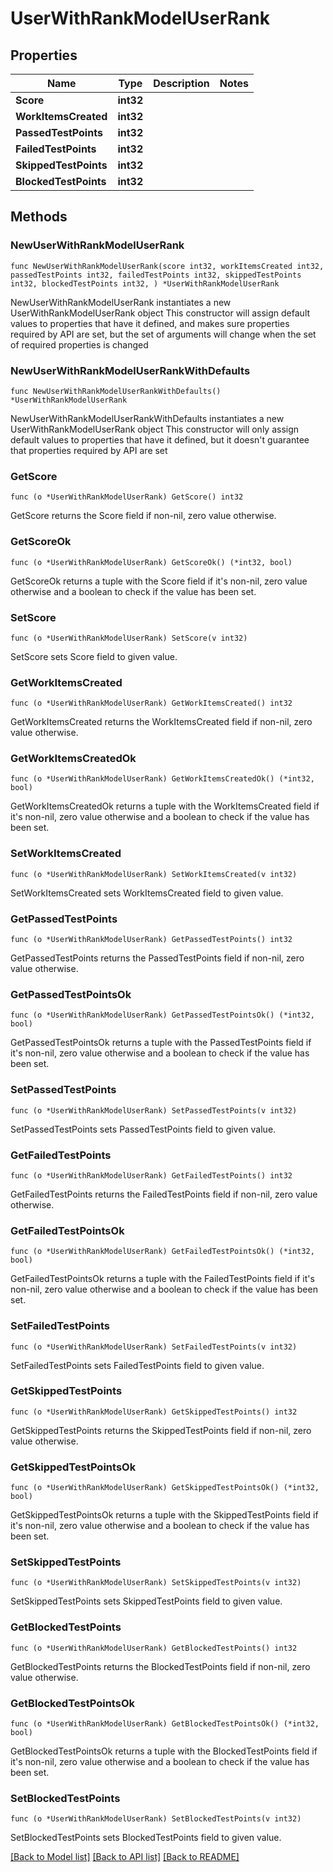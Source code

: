 # UserWithRankModelUserRank

## Properties

Name | Type | Description | Notes
------------ | ------------- | ------------- | -------------
**Score** | **int32** |  | 
**WorkItemsCreated** | **int32** |  | 
**PassedTestPoints** | **int32** |  | 
**FailedTestPoints** | **int32** |  | 
**SkippedTestPoints** | **int32** |  | 
**BlockedTestPoints** | **int32** |  | 

## Methods

### NewUserWithRankModelUserRank

`func NewUserWithRankModelUserRank(score int32, workItemsCreated int32, passedTestPoints int32, failedTestPoints int32, skippedTestPoints int32, blockedTestPoints int32, ) *UserWithRankModelUserRank`

NewUserWithRankModelUserRank instantiates a new UserWithRankModelUserRank object
This constructor will assign default values to properties that have it defined,
and makes sure properties required by API are set, but the set of arguments
will change when the set of required properties is changed

### NewUserWithRankModelUserRankWithDefaults

`func NewUserWithRankModelUserRankWithDefaults() *UserWithRankModelUserRank`

NewUserWithRankModelUserRankWithDefaults instantiates a new UserWithRankModelUserRank object
This constructor will only assign default values to properties that have it defined,
but it doesn't guarantee that properties required by API are set

### GetScore

`func (o *UserWithRankModelUserRank) GetScore() int32`

GetScore returns the Score field if non-nil, zero value otherwise.

### GetScoreOk

`func (o *UserWithRankModelUserRank) GetScoreOk() (*int32, bool)`

GetScoreOk returns a tuple with the Score field if it's non-nil, zero value otherwise
and a boolean to check if the value has been set.

### SetScore

`func (o *UserWithRankModelUserRank) SetScore(v int32)`

SetScore sets Score field to given value.


### GetWorkItemsCreated

`func (o *UserWithRankModelUserRank) GetWorkItemsCreated() int32`

GetWorkItemsCreated returns the WorkItemsCreated field if non-nil, zero value otherwise.

### GetWorkItemsCreatedOk

`func (o *UserWithRankModelUserRank) GetWorkItemsCreatedOk() (*int32, bool)`

GetWorkItemsCreatedOk returns a tuple with the WorkItemsCreated field if it's non-nil, zero value otherwise
and a boolean to check if the value has been set.

### SetWorkItemsCreated

`func (o *UserWithRankModelUserRank) SetWorkItemsCreated(v int32)`

SetWorkItemsCreated sets WorkItemsCreated field to given value.


### GetPassedTestPoints

`func (o *UserWithRankModelUserRank) GetPassedTestPoints() int32`

GetPassedTestPoints returns the PassedTestPoints field if non-nil, zero value otherwise.

### GetPassedTestPointsOk

`func (o *UserWithRankModelUserRank) GetPassedTestPointsOk() (*int32, bool)`

GetPassedTestPointsOk returns a tuple with the PassedTestPoints field if it's non-nil, zero value otherwise
and a boolean to check if the value has been set.

### SetPassedTestPoints

`func (o *UserWithRankModelUserRank) SetPassedTestPoints(v int32)`

SetPassedTestPoints sets PassedTestPoints field to given value.


### GetFailedTestPoints

`func (o *UserWithRankModelUserRank) GetFailedTestPoints() int32`

GetFailedTestPoints returns the FailedTestPoints field if non-nil, zero value otherwise.

### GetFailedTestPointsOk

`func (o *UserWithRankModelUserRank) GetFailedTestPointsOk() (*int32, bool)`

GetFailedTestPointsOk returns a tuple with the FailedTestPoints field if it's non-nil, zero value otherwise
and a boolean to check if the value has been set.

### SetFailedTestPoints

`func (o *UserWithRankModelUserRank) SetFailedTestPoints(v int32)`

SetFailedTestPoints sets FailedTestPoints field to given value.


### GetSkippedTestPoints

`func (o *UserWithRankModelUserRank) GetSkippedTestPoints() int32`

GetSkippedTestPoints returns the SkippedTestPoints field if non-nil, zero value otherwise.

### GetSkippedTestPointsOk

`func (o *UserWithRankModelUserRank) GetSkippedTestPointsOk() (*int32, bool)`

GetSkippedTestPointsOk returns a tuple with the SkippedTestPoints field if it's non-nil, zero value otherwise
and a boolean to check if the value has been set.

### SetSkippedTestPoints

`func (o *UserWithRankModelUserRank) SetSkippedTestPoints(v int32)`

SetSkippedTestPoints sets SkippedTestPoints field to given value.


### GetBlockedTestPoints

`func (o *UserWithRankModelUserRank) GetBlockedTestPoints() int32`

GetBlockedTestPoints returns the BlockedTestPoints field if non-nil, zero value otherwise.

### GetBlockedTestPointsOk

`func (o *UserWithRankModelUserRank) GetBlockedTestPointsOk() (*int32, bool)`

GetBlockedTestPointsOk returns a tuple with the BlockedTestPoints field if it's non-nil, zero value otherwise
and a boolean to check if the value has been set.

### SetBlockedTestPoints

`func (o *UserWithRankModelUserRank) SetBlockedTestPoints(v int32)`

SetBlockedTestPoints sets BlockedTestPoints field to given value.



[[Back to Model list]](../README.md#documentation-for-models) [[Back to API list]](../README.md#documentation-for-api-endpoints) [[Back to README]](../README.md)


